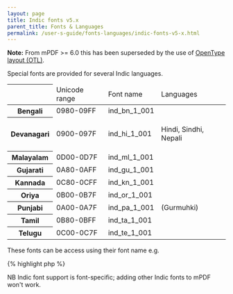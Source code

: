 ```yaml
---
layout: page
title: Indic fonts v5.x
parent_title: Fonts & Languages
permalink: /user-s-guide/fonts-languages/indic-fonts-v5-x.html
---
```


<div id="bpmbook" class="bpmbook" style="direction:ltr;">
<div class="topic_user_field">
<div id="U0">
<p class="manual_block"><b>Note:</b> From mPDF &gt;= 6.0 this has been superseded by the use of <a href="/user-s-guide/fonts-languages/opentype-layout-otl.html">OpenType layout (OTL)</a>.</p>
<p>Special fonts are provided for several Indic languages.</p>
<table class="bpmTopnTailC"> <thead>
<tr> <th>&nbsp;</th>
<td>Unicode range</td>
<td>Font name

</td>
<td>Languages</td>
</tr>
</thead> <tbody>
<tr class="oddrow"> <th>Bengali</th>
<td>0980-09FF</td>
<td>ind_bn_1_001</td>
<td>&nbsp;</td>
</tr>
<tr class="evenrow"> <th>Devanagari</th>
<td>0900-097F</td>
<td>ind_hi_1_001</td>
<td>
<p>Hindi, Sindhi, Nepali</p>
</td>
</tr>
<tr class="oddrow"> <th>Malayalam</th>
<td>0D00-0D7F</td>
<td>ind_ml_1_001</td>
<td>&nbsp;</td>
</tr>
<tr class="evenrow"> <th>Gujarati</th>
<td>0A80-0AFF</td>
<td>ind_gu_1_001</td>
<td>&nbsp;</td>
</tr>
<tr class="oddrow"> <th>Kannada</th>
<td>0C80-0CFF</td>
<td>ind_kn_1_001</td>
<td>&nbsp;</td>
</tr>
<tr class="evenrow"> <th>Oriya</th>
<td>0B00-0B7F</td>
<td>ind_or_1_001</td>
<td>&nbsp;</td>
</tr>
<tr class="oddrow"> <th>Punjabi</th>
<td>0A00-0A7F</td>
<td>ind_pa_1_001</td>
<td>(Gurmuhki)</td>
</tr>
<tr class="evenrow"> <th>Tamil</th>
<td>0B80-0BFF</td>
<td>ind_ta_1_001</td>
<td>&nbsp;</td>
</tr>
<tr class="oddrow"> <th>Telugu</th>
<td>0C00-0C7F</td>
<td>ind_te_1_001</td>
<td>&nbsp;</td>
</tr>
</tbody> </table>
<p>These fonts can be access using their font name e.g.</p>

{% highlight php %}
<?php

&lt;p style-"font-family: ind_ml_1_001;"&gt;ജൌ&lt;/p&gt;
{% endhighlight %}

<p>NB Indic font support is font-specific; adding other Indic fonts to mPDF won't work.</p>
</div>
</div>

